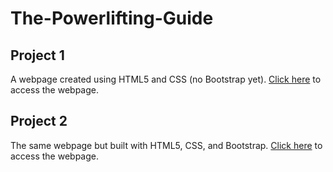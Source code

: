 # The-Powerlifting-Guide

## Project 1
A webpage created using HTML5 and CSS (no Bootstrap yet). [Click here](http://lamp.cse.fau.edu/~rmonterrosas2015/p1/ "Project 1") to access the webpage.

## Project 2
The same webpage but built with HTML5, CSS, and Bootstrap. [Click here](http://lamp.cse.fau.edu/~rmonterrosas2015/p2/ "Project 2") to access the webpage.
